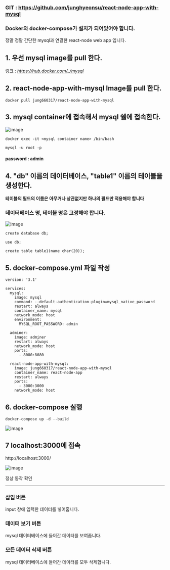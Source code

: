 ### GIT :  https://github.com/junghyeonsu/react-node-app-with-mysql

### Docker와 docker-compose가 설치가 되어있어야 합니다.
정말 정말 간단한 mysql과 연결한 react-node web app 입니다.



## 1. 우선 mysql image를 pull 한다.
링크 : *https://hub.docker.com/_/mysql*


## 2.  react-node-app-with-mysql Image를 pull 한다.
```
docker pull jung660317/react-node-app-with-mysql
```

## 3. mysql container에 접속해서 mysql 쉘에 접속한다. 
![image](https://user-images.githubusercontent.com/54893898/88367456-c3c66800-cdc6-11ea-9320-38a9c51e94e4.png)

```
docker exec -it <mysql container name> /bin/bash

mysql -u root -p
```

#### password : admin


## 4. "db" 이름의 데이터베이스, "table1" 이름의 테이블을 생성한다.
**테이블의 필드의 이름은 아무거나 상관없지만 하나의 필드만 적용해야 합니다**<br>
### **데이터베이스 명, 테이블 명은 고정해야 합니다.**

![image](https://user-images.githubusercontent.com/54893898/88367679-4fd88f80-cdc7-11ea-847b-c50c9df54b47.png)

```
create database db;

use db;

create table table1(name char(20));
```

## 5. docker-compose.yml 파일 작성
```
version: '3.1'

services:
  mysql:
    image: mysql
    command: --default-authentication-plugin=mysql_native_password
    restart: always
    container_name: mysql
    network_mode: host
    environment:
      MYSQL_ROOT_PASSWORD: admin

  adminer:
    image: adminer
    restart: always
    network_mode: host
    ports:
      - 8080:8080

  react-node-app-with-mysql:
    image: jung660317/react-node-app-with-mysql
    container_name: react-node-app
    restart: always
    ports:
      - 3000:3000
    network_mode: host
```

## 6. docker-compose 실행

```
docker-compose up -d --build
```

![image](https://user-images.githubusercontent.com/54893898/88368059-2ff59b80-cdc8-11ea-8b38-50c9ec910a47.png)

## 7 localhost:3000에 접속

http://localhost:3000/

![image](https://user-images.githubusercontent.com/54893898/88368148-66331b00-cdc8-11ea-8930-76ebedccda9b.png)

정상 동작 확인

---
### 삽입 버튼
input 창에 입력한 데이터를 넣어줍니다.

### 데이터 보기 버튼
mysql 데이터베이스에 들어간 데이터를 보여줍니다.

### 모든 데이터 삭제 버튼
mysql 데이터베이스에 들어간 데이터를 모두 삭제합니다.
